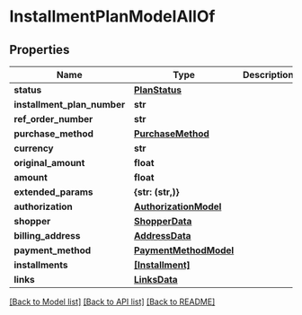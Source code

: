 # InstallmentPlanModelAllOf


## Properties
Name | Type | Description | Notes
------------ | ------------- | ------------- | -------------
**status** | [**PlanStatus**](PlanStatus.md) |  | 
**installment_plan_number** | **str** |  | [optional] 
**ref_order_number** | **str** |  | [optional] 
**purchase_method** | [**PurchaseMethod**](PurchaseMethod.md) |  | [optional] 
**currency** | **str** |  | [optional] 
**original_amount** | **float** |  | [optional] 
**amount** | **float** |  | [optional] 
**extended_params** | **{str: (str,)}** |  | [optional] 
**authorization** | [**AuthorizationModel**](AuthorizationModel.md) |  | [optional] 
**shopper** | [**ShopperData**](ShopperData.md) |  | [optional] 
**billing_address** | [**AddressData**](AddressData.md) |  | [optional] 
**payment_method** | [**PaymentMethodModel**](PaymentMethodModel.md) |  | [optional] 
**installments** | [**[Installment]**](Installment.md) |  | [optional] 
**links** | [**LinksData**](LinksData.md) |  | [optional] 

[[Back to Model list]](../README.md#documentation-for-models) [[Back to API list]](../README.md#documentation-for-api-endpoints) [[Back to README]](../README.md)


